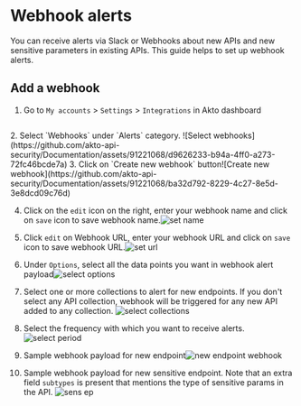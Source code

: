 # Webhook alerts

You can receive alerts via Slack or Webhooks about new APIs and new sensitive parameters in existing APIs. This guide helps to set up webhook alerts.

## Add a webhook

1. Go to `My accounts` > `Settings` > `Integrations` in Akto dashboard
<figure><img src="https://github-production-user-asset-6210df.s3.amazonaws.com/91221068/240230705-ce9013a1-c148-4fd5-8667-8331ccdb9a46.png" alt=""><figcaption></figcaption></figure>
2. Select `Webhooks` under `Alerts` category.  ![Select webhooks](https://github.com/akto-api-security/Documentation/assets/91221068/d9626233-b94a-4ff0-a273-72fc46bcde7a)
3. Click on `Create new webhook` button![Create new webhook](https://github.com/akto-api-security/Documentation/assets/91221068/ba32d792-8229-4c27-8e5d-3e8dcd09c76d)

4. Click on the `edit` icon on the right, enter your webhook name and click on `save` icon to save webhook name.![set name](https://github.com/akto-api-security/Documentation/assets/91221068/40e0aaae-e1c2-4d4c-b09e-82a898d62d56)

5. Click `edit` on Webhook URL, enter your webhook URL and click on `save` icon to save webhook URL.![set url](https://github.com/akto-api-security/Documentation/assets/91221068/7bf6750a-fbf1-4710-9d24-d2632064a642)

6. Under `Options`, select all the data points you want in webhook alert payload![select options](https://github.com/akto-api-security/Documentation/assets/91221068/2376de50-5ed3-4027-8c91-d3fe5bc1abe9)

7. Select one or more collections to alert for new endpoints. If you don't select any API collection, webhook will be triggered for any new API added to any collection. ![select collections](https://github.com/akto-api-security/Documentation/assets/91221068/0a251880-2b09-49bc-ad9e-e3f9d1cabd75)

8. Select the frequency with which you want to receive alerts. ![select period](https://github.com/akto-api-security/Documentation/assets/91221068/40dd2dc2-17ae-4865-891d-ee5e33a62cda)
9. Sample webhook payload for new endpoint![new endpoint webhook](https://github.com/akto-api-security/Documentation/assets/91221068/7f5c8f7e-3920-425f-bbef-0e4e0bcbde74)
10. Sample webhook payload for new sensitive endpoint. Note that an extra field `subtypes` is present that mentions the type of sensitive params in the API. ![sens ep](https://github.com/akto-api-security/Documentation/assets/91221068/61ec8d82-5b56-4f4e-bfdb-b407e4db14e7)

